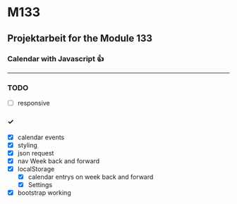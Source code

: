 # M133

## Projektarbeit for the Module 133

### Calendar with Javascript 👍

------------------------------

### TODO

  

- [ ] responsive

 
###  ✓
- [x] calendar events
- [x] styling 
- [x] json request 
- [x] nav Week back and forward
- [x] localStorage
  - [x] calendar entrys on week back and forward
  - [x] Settings
- [x] bootstrap working
